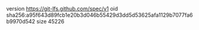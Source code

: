 version https://git-lfs.github.com/spec/v1
oid sha256:a95f643d89fcb1e20b3d046b55429d3dd5d53625afa1129b7077fa6b9970d542
size 45226
